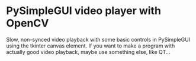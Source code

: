 # PySimpleGUI video player with OpenCV

Slow, non-synced video playback with some basic controls in PySimpleGUI using the tkinter canvas element.
If you want to make a program with actually good video playback, maybe use something else, like QT...


